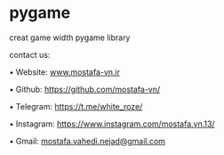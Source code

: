 # pygame
creat game width pygame library

contact us:

• Website: www.mostafa-vn.ir

• Github: https://github.com/mostafa-vn/

• Telegram: https://t.me/white_roze/

• Instagram: https://www.instagram.com/mostafa.vn.13/

• Gmail: mostafa.vahedi.nejad@gmail.com

